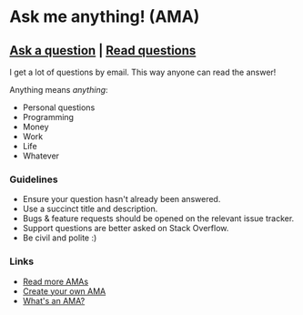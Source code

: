 # Ask me anything! (AMA)

## [Ask a question](../../issues/new) | [Read questions](../../issues?q=is%3Aissue+is%3Aclosed)

I get a lot of questions by email. This way anyone can read the answer!

Anything means *anything*:

- Personal questions
- Programming
- Money
- Work
- Life 
- Whatever

### Guidelines

- Ensure your question hasn't already been answered.
- Use a succinct title and description.
- Bugs & feature requests should be opened on the relevant issue tracker.
- Support questions are better asked on Stack Overflow.
- Be civil and polite :)

### Links

- [Read more AMAs](https://github.com/sindresorhus/amas)
- [Create your own AMA](https://github.com/sindresorhus/amas/blob/master/create-ama.md)
- [What's an AMA?](https://en.wikipedia.org/wiki/Reddit#IAmA_and_AMA)